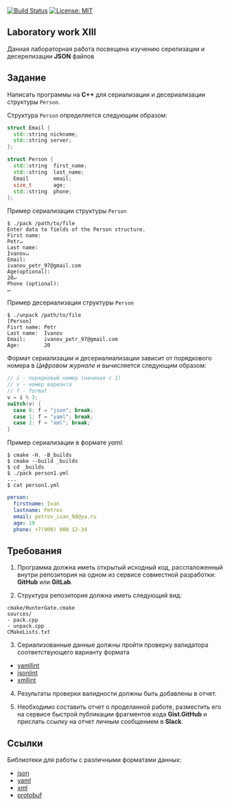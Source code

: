 [![Build Status](https://travis-ci.org/ovan-iu8/lab13.svg?branch=master)](https://travis-ci.org/ovan-iu8/lab13) [![License: MIT](https://img.shields.io/badge/License-MIT-blue.svg)](/LICENSE)
## Laboratory work XIII

Данная лабораторная работа посвещена изучению серелизации и десерелизации **JSON** файлов

## Задание

Написать программы на **C++** для сериализации и десериализации структуры `Person`.

Структура `Person` определяется следующим образом:

```cpp
struct Email {
  std::string nickname;
  std::string server;
};

struct Person {
  std::string  first_name;
  std::string  last_name;
  Email        email;
  size_t       age;
  std::string  phone;
};
```

Пример сериализации структуры `Person` 
```ShellSession
$ ./pack /path/to/file
Enter data to fields of the Person structure.
First name:
Petr↵
Last name:
Ivanov↵
Email:
ivanov_petr_97@gmail.com
Age(optional):
20↵
Phone (optional):
↵
```

Пример десериализации структуры `Person` 
```ShellSession
$ ./unpack /path/to/file
[Person]
Fisrt name: Petr
Last name:  Ivanov
Email:      ivanov_petr_97@gmail.com
Age:        20
```

Формат сериализации и десериалиализации зависит от порядкового номера в *Цифровом журнале* и
вычисляется следующим образом:
```cpp
// i - порядковый номер (начиная с 1)
// v - номер варианта
// f - format
v = i % 3;
switch(v) {
  case 0: f = "json"; break;
  case 1: f = "yaml"; break;
  case 2: f = "xml"; break;
}
``` 

 Пример сериализации в формате *yaml*:
```ShellSession
$ cmake -H. -B_builds
$ cmake --build _builds
$ cd _builds
$ ./pack person1.yml
...
$ cat person1.yml
```

```yaml
person:
  firstname: Ivan
  lastname: Petrov
  email: petrov_ivan_98@ya.ru
  age: 19
  phone: +7(900) 000 12-34
```

## Требования

1. Программа должна иметь открытый исходный код, расспаложенный внутри репозитория
на одном из сервисе совместной разработки: **GitHub** или **GitLab**.

2. Структура репозитория должна иметь следующий вид:
```
cmake/HunterGate.cmake
sources/
- pack.cpp 
- unpack.cpp
CMakeLists.txt
```

3. Сериализованные данные должны пройти проверку валидатора соответствующего варианту формата
- [yamllint](https://github.com/adrienverge/yamllint)
- [jsonlint](https://github.com/zaach/jsonlint)
- [xmllint](http://xmlsoft.org/xmllint.html)

4. Результаты проверки валидности должны быть добавлены в отчет.

5. Необходимо составить отчет о проделанной работе, разместить его на сервисе быстрой публикации фрагментов кода **Gist.GitHub**
и прислать ссылку на отчет личным сообщением в **Slack**.

## Ссылки
Библиотеки для работы с различными форматами данных:
- [json](https://github.com/nlohmann/json)
- [yaml](https://github.com/jbeder/yaml-cpp)
- [xml](https://github.com/zeux/pugixml)
- [protobuf](https://github.com/google/protobuf)
